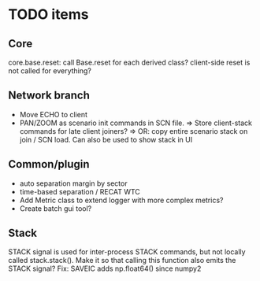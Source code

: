 # TODO items
## Core
core.base.reset: call Base.reset for each derived class?
client-side reset is not called for everything?

## Network branch
- Move ECHO to client
- PAN/ZOOM as scenario init commands in SCN file.
=> Store client-stack commands for late client joiners?
=> OR: copy entire scenario stack on join / SCN load. Can also be used to show stack in UI

## Common/plugin
- auto separation margin by sector
- time-based separation / RECAT WTC
- Add Metric class to extend logger with more complex metrics?
- Create batch gui tool?

## Stack
STACK signal is used for inter-process STACK commands, but not locally called stack.stack(). Make it so that calling this function also 
emits the STACK signal?
Fix: SAVEIC adds np.float64() since numpy2